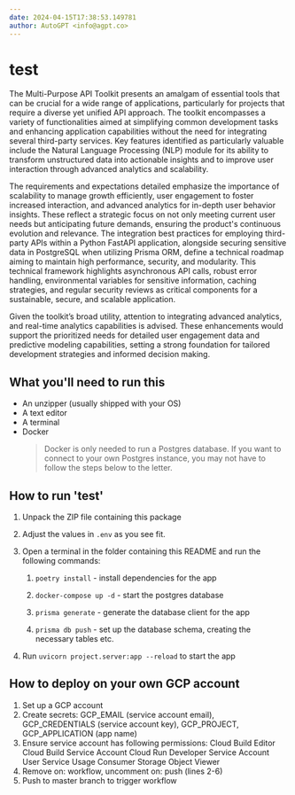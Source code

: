 ```yaml
---
date: 2024-04-15T17:38:53.149781
author: AutoGPT <info@agpt.co>
---
```


# test

The Multi-Purpose API Toolkit presents an amalgam of essential tools that can be crucial for a wide range of applications, particularly for projects that require a diverse yet unified API approach. The toolkit encompasses a variety of functionalities aimed at simplifying common development tasks and enhancing application capabilities without the need for integrating several third-party services. Key features identified as particularly valuable include the Natural Language Processing (NLP) module for its ability to transform unstructured data into actionable insights and to improve user interaction through advanced analytics and scalability.

The requirements and expectations detailed emphasize the importance of scalability to manage growth efficiently, user engagement to foster increased interaction, and advanced analytics for in-depth user behavior insights. These reflect a strategic focus on not only meeting current user needs but anticipating future demands, ensuring the product's continuous evolution and relevance. The integration best practices for employing third-party APIs within a Python FastAPI application, alongside securing sensitive data in PostgreSQL when utilizing Prisma ORM, define a technical roadmap aiming to maintain high performance, security, and modularity. This technical framework highlights asynchronous API calls, robust error handling, environmental variables for sensitive information, caching strategies, and regular security reviews as critical components for a sustainable, secure, and scalable application.

Given the toolkit’s broad utility, attention to integrating advanced analytics, and real-time analytics capabilities is advised. These enhancements would support the prioritized needs for detailed user engagement data and predictive modeling capabilities, setting a strong foundation for tailored development strategies and informed decision making.

## What you'll need to run this
* An unzipper (usually shipped with your OS)
* A text editor
* A terminal
* Docker
  > Docker is only needed to run a Postgres database. If you want to connect to your own
  > Postgres instance, you may not have to follow the steps below to the letter.


## How to run 'test'

1. Unpack the ZIP file containing this package

2. Adjust the values in `.env` as you see fit.

3. Open a terminal in the folder containing this README and run the following commands:

    1. `poetry install` - install dependencies for the app

    2. `docker-compose up -d` - start the postgres database

    3. `prisma generate` - generate the database client for the app

    4. `prisma db push` - set up the database schema, creating the necessary tables etc.

4. Run `uvicorn project.server:app --reload` to start the app

## How to deploy on your own GCP account
1. Set up a GCP account
2. Create secrets: GCP_EMAIL (service account email), GCP_CREDENTIALS (service account key), GCP_PROJECT, GCP_APPLICATION (app name)
3. Ensure service account has following permissions: 
    Cloud Build Editor
    Cloud Build Service Account
    Cloud Run Developer
    Service Account User
    Service Usage Consumer
    Storage Object Viewer
4. Remove on: workflow, uncomment on: push (lines 2-6)
5. Push to master branch to trigger workflow
